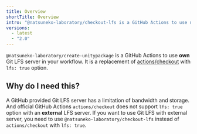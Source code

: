 ```yaml
---
title: Overview
shortTitle: Overview
intro: "@natsuneko-laboratory/checkout-lfs is a GitHub Actions to use non-GitHub provided Git LFS server in your workflow."
versions:
  - latest
  - "2.0"
---
```


`@natsuneko-laboratory/create-unitypackage` is a GitHub Actions to use **own** Git LFS server in your workflow.
It is a replacement of [actions/checkout](https://github.com/actions/checkout) with `lfs: true` option.

## Why do I need this?

A GitHub provided Git LFS server has a limitation of bandwidth and storage.
And official GitHub Actions `actions/checkout` does not support `lfs: true` option with an **external** LFS server.
If you want to use Git LFS with external server, you need to use `@natsuneko-laboratory/checkout-lfs` instead of `actions/checkout` with `lfs: true`.
